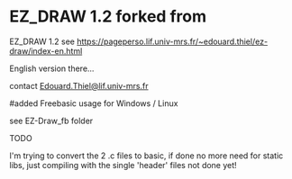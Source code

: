 # EZ_DRAW 1.2 forked from 

  EZ_DRAW 1.2
  see https://pageperso.lif.univ-mrs.fr/~edouard.thiel/ez-draw/index-en.html
  
  English version there...
  
  contact Edouard.Thiel@lif.univ-mrs.fr
  
  

#added Freebasic usage for Windows / Linux 

  see EZ-Draw_fb folder
  

TODO

  I'm trying to convert the 2 .c files to basic, if done no more need for static libs,
  just compiling with the single 'header' files
      not done yet!
